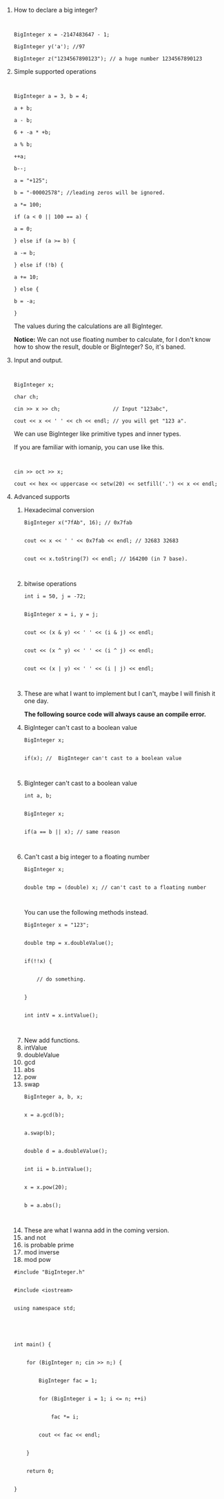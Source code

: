 <ol><li>How to declare a big integer?</li>
<pre><code><br>
BigInteger x = -2147483647 - 1;<br>
BigInteger y('a'); //97<br>
BigInteger z("1234567890123"); // a huge number 1234567890123</code></pre>
<li>Simple supported operations</li>
<pre><code><br>
BigInteger a = 3, b = 4;<br>
a + b;<br>
a - b;<br>
6 + -a * +b;<br>
a % b;<br>
++a;<br>
b--;<br>
a = "+125";<br>
b = "-00002578"; //leading zeros will be ignored.<br>
a *= 100;<br>
if (a &lt; 0 || 100 == a) {<br>
a = 0;<br>
} else if (a &gt;= b) {<br>
a -= b;<br>
} else if (!b) {<br>
a += 10;<br>
} else {<br>
b = -a;<br>
}</code></pre>
<p>The values during the calculations are all BigInteger.</p>
<p><b>Notice:</b> We can not use floating number to calculate, for I don't know how to show the result, double or BigInteger? So, it's baned.</p>
<li>Input and output.</li>
<pre><code><br>
BigInteger x;<br>
char ch;<br>
cin &gt;&gt; x &gt;&gt; ch;                 // Input "123abc",<br>
cout &lt;&lt; x &lt;&lt; ' ' &lt;&lt; ch &lt;&lt; endl; // you will get "123 a".</code></pre>
<p></p>
<p>We can use BigInteger like primitive types and inner types.</p>
<p>If you are familiar with iomanip, you can use like this.</p>
<pre><code><br>
cin &gt;&gt; oct &gt;&gt; x;<br>
cout &lt;&lt; hex &lt;&lt; uppercase &lt;&lt; setw(20) &lt;&lt; setfill('.') &lt;&lt; x &lt;&lt; endl;</code></pre>
<li>Advanced supports</li>
<ol><li>Hexadecimal conversion<br>
<pre><code>BigInteger x("7fAb", 16); // 0x7fab<br>
cout &lt;&lt; x &lt;&lt; ' ' &lt;&lt; 0x7fab &lt;&lt; endl; // 32683 32683<br>
cout &lt;&lt; x.toString(7) &lt;&lt; endl; // 164200 (in 7 base).<br>
</code></pre>
</li><li>bitwise operations<br>
<pre><code>int i = 50, j = -72;<br>
BigInteger x = i, y = j;<br>
cout &lt;&lt; (x &amp; y) &lt;&lt; ' ' &lt;&lt; (i &amp; j) &lt;&lt; endl;<br>
cout &lt;&lt; (x ^ y) &lt;&lt; ' ' &lt;&lt; (i ^ j) &lt;&lt; endl;<br>
cout &lt;&lt; (x | y) &lt;&lt; ' ' &lt;&lt; (i | j) &lt;&lt; endl;<br>
</code></pre>
<li>These are what I want to implement but I can't, maybe I will finish it one day.</li>
<p><strong>The following source code will always cause an compile error.</strong></p>
</li><li>BigInteger can't cast to a boolean value<br>
<pre><code>BigInteger x;<br>
if(x); //  BigInteger can't cast to a boolean value<br>
</code></pre>
</li><li>BigInteger can't cast to a boolean value<br>
<pre><code>int a, b;<br>
BigInteger x;<br>
if(a == b || x); // same reason<br>
</code></pre>
</li><li>Can't cast a big integer to a floating number<br>
<pre><code>BigInteger x;<br>
double tmp = (double) x; // can't cast to a floating number<br>
</code></pre>
You can use the following methods instead.<br>
<pre><code>BigInteger x = "123";<br>
double tmp = x.doubleValue();<br>
if(!!x) {<br>
    // do something.<br>
}<br>
int intV = x.intValue();<br>
</code></pre>
<li>New add functions.</li>
</li><li>intValue<br>
</li><li>doubleValue<br>
</li><li>gcd<br>
</li><li>abs<br>
</li><li>pow<br>
</li><li>swap<br>
<pre><code>BigInteger a, b, x;<br>
x = a.gcd(b);<br>
a.swap(b);<br>
double d = a.doubleValue();<br>
int ii = b.intValue();<br>
x = x.pow(20);<br>
b = a.abs();<br>
</code></pre>
<li>These are what I wanna add in the coming version.</li>
</li><li>and not<br>
</li><li>is probable prime<br>
</li><li>mod inverse<br>
</li><li>mod pow<br>
</ol>
<pre><code>#include "BigInteger.h"<br>
#include &lt;iostream&gt;<br>
using namespace std;<br>
<br>
int main() {<br>
    for (BigInteger n; cin &gt;&gt; n;) {<br>
        BigInteger fac = 1;<br>
        for (BigInteger i = 1; i &lt;= n; ++i)<br>
            fac *= i;<br>
        cout &lt;&lt; fac &lt;&lt; endl;<br>
    }<br>
    return 0;<br>
}<br>
</code></pre>